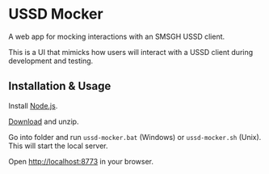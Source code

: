 # USSD Mocker

A web app for mocking interactions with an SMSGH USSD client.

This is a UI that mimicks how users will interact with a USSD client during development and testing.

## Installation & Usage

Install [Node.js](http://nodejs.org).

[Download](https://github.com/smsgh/ussd-mocker/archive/master.zip) and unzip.

Go into folder and run `ussd-mocker.bat` (Windows) or `ussd-mocker.sh` (Unix). This will start the local server.

Open [http://localhost:8773](http://localhost:8773) in your browser.